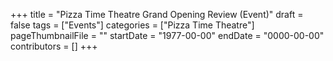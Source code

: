 +++
title = "Pizza Time Theatre Grand Opening Review (Event)"
draft = false
tags = ["Events"]
categories = ["Pizza Time Theatre"]
pageThumbnailFile = ""
startDate = "1977-00-00"
endDate = "0000-00-00"
contributors = []
+++
